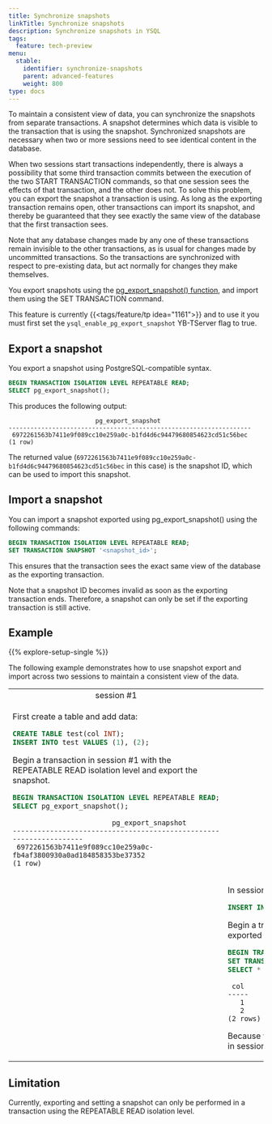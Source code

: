 ```yaml
---
title: Synchronize snapshots
linkTitle: Synchronize snapshots
description: Synchronize snapshots in YSQL
tags:
  feature: tech-preview
menu:
  stable:
    identifier: synchronize-snapshots
    parent: advanced-features
    weight: 800
type: docs
---
```


To maintain a consistent view of data, you can synchronize the snapshots from separate transactions. A snapshot determines which data is visible to the transaction that is using the snapshot. Synchronized snapshots are necessary when two or more sessions need to see identical content in the database.

When two sessions start transactions independently, there is always a possibility that some third transaction commits between the execution of the two START TRANSACTION commands, so that one session sees the effects of that transaction, and the other does not. To solve this problem, you can export the snapshot a transaction is using. As long as the exporting transaction remains open, other transactions can import its snapshot, and thereby be guaranteed that they see exactly the same view of the database that the first transaction sees.

Note that any database changes made by any one of these transactions remain invisible to the other transactions, as is usual for changes made by uncommitted transactions. So the transactions are synchronized with respect to pre-existing data, but act normally for changes they make themselves.

You export snapshots using the [pg_export_snapshot() function](https://www.postgresql.org/docs/15/functions-admin.html#FUNCTIONS-SNAPSHOT-SYNCHRONIZATION), and import them using the SET TRANSACTION command.

This feature is currently {{<tags/feature/tp idea="1161">}} and to use it you must first set the `ysql_enable_pg_export_snapshot` YB-TServer flag to true.

## Export a snapshot

You export a snapshot using PostgreSQL-compatible syntax.

```sql
BEGIN TRANSACTION ISOLATION LEVEL REPEATABLE READ;
SELECT pg_export_snapshot();
```

This produces the following output:

```output
                        pg_export_snapshot
-------------------------------------------------------------------
 6972261563b7411e9f089cc10e259a0c-b1fd4d6c94479680854623cd51c56bec
(1 row)
```

The returned value (`6972261563b7411e9f089cc10e259a0c-b1fd4d6c94479680854623cd51c56bec` in this case) is the snapshot ID, which can be used to import this snapshot.

## Import a snapshot

You can import a snapshot exported using pg_export_snapshot() using the following commands:

```sql
BEGIN TRANSACTION ISOLATION LEVEL REPEATABLE READ;
SET TRANSACTION SNAPSHOT '<snapshot_id>';
```

This ensures that the transaction sees the exact same view of the database as the exporting transaction.

Note that a snapshot ID becomes invalid as soon as the exporting transaction ends. Therefore, a snapshot can only be set if the exporting transaction is still active.

## Example

{{% explore-setup-single %}}

The following example demonstrates how to use snapshot export and import across two sessions to maintain a consistent view of the data.

<table>
  <tr>
   <td style="text-align:center;">session #1</td>
   <td style="text-align:center;">session #2</td>
  </tr>

  <tr>
    <td>

First create a table and add data:

```sql
CREATE TABLE test(col INT);
INSERT INTO test VALUES (1), (2);
```

Begin a transaction in session #1 with the REPEATABLE READ isolation level and export the snapshot.

```sql
BEGIN TRANSACTION ISOLATION LEVEL REPEATABLE READ;
SELECT pg_export_snapshot();
```

```output
                        pg_export_snapshot
-------------------------------------------------------------------
 6972261563b7411e9f089cc10e259a0c-fb4af3800930a0ad184858353be37352
(1 row)
```

</td>
    <td>
    </td>
  </tr>

  <tr>
    <td>
    </td>
    <td>

In session #2, insert a new row into the table:

```sql
INSERT INTO test VALUES (3);
```

Begin a transaction in session #2 with the REPEATABLE READ isolation level, import the previously exported snapshot, and query the table.

```sql
BEGIN TRANSACTION ISOLATION LEVEL REPEATABLE READ;
SET TRANSACTION SNAPSHOT '6972261563b7411e9f089cc10e259a0c-fb4af3800930a0ad184858353be37352';
SELECT * FROM test;
```

```output
 col
-----
   1
   2
(2 rows)
```

Because this transaction is using the exported snapshot, it does not see the row inserted previously in session #2.

</td>
    <td>
    </td>
  </tr>

</table>

## Limitation

Currently, exporting and setting a snapshot can only be performed in a transaction using the REPEATABLE READ isolation level.
